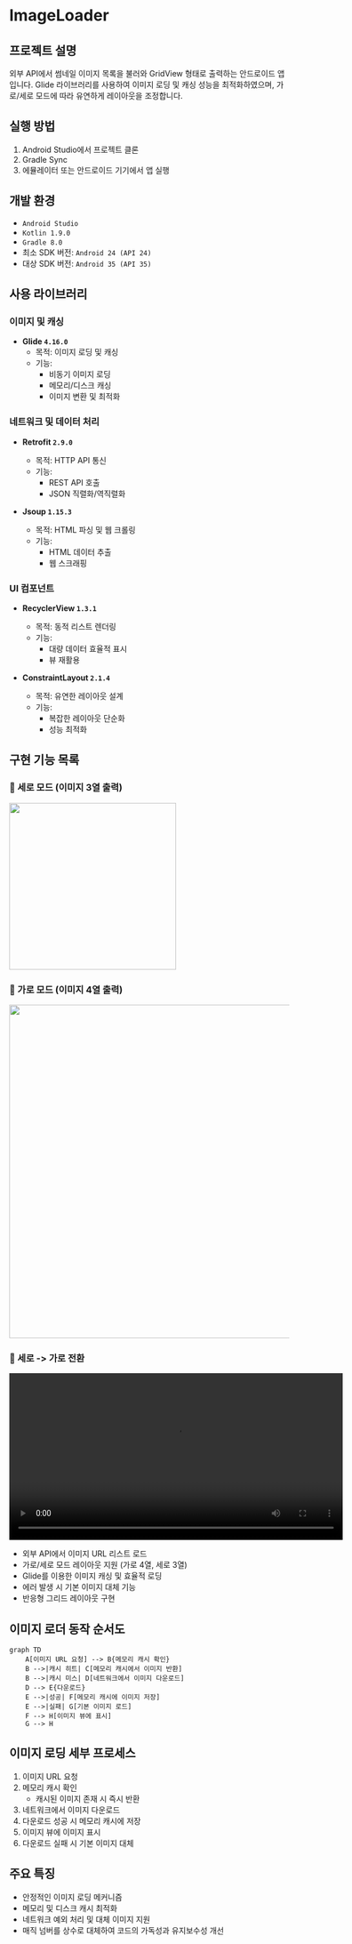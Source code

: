 # ImageLoader

## 프로젝트 설명
외부 API에서 썸네일 이미지 목록을 불러와 GridView 형태로 출력하는 안드로이드 앱입니다. 
Glide 라이브러리를 사용하여 이미지 로딩 및 캐싱 성능을 최적화하였으며, 가로/세로 모드에 따라 유연하게 레이아웃을 조정합니다.


## 실행 방법
1. Android Studio에서 프로젝트 클론
2. Gradle Sync
3. 에뮬레이터 또는 안드로이드 기기에서 앱 실행

## 개발 환경
- `Android Studio`
- `Kotlin 1.9.0`
- `Gradle 8.0`
- 최소 SDK 버전: `Android 24 (API 24)`
- 대상 SDK 버전: `Android 35 (API 35)`


## 사용 라이브러리

### 이미지 및 캐싱
- **Glide `4.16.0`**
    - 목적: 이미지 로딩 및 캐싱
    - 기능:
        - 비동기 이미지 로딩
        - 메모리/디스크 캐싱
        - 이미지 변환 및 최적화

### 네트워크 및 데이터 처리
- **Retrofit `2.9.0`**
    - 목적: HTTP API 통신
    - 기능:
        - REST API 호출
        - JSON 직렬화/역직렬화

- **Jsoup `1.15.3`**
    - 목적: HTML 파싱 및 웹 크롤링
    - 기능:
        - HTML 데이터 추출
        - 웹 스크래핑

### UI 컴포넌트
- **RecyclerView `1.3.1`**
    - 목적: 동적 리스트 렌더링
    - 기능:
        - 대량 데이터 효율적 표시
        - 뷰 재활용

- **ConstraintLayout `2.1.4`**
    - 목적: 유연한 레이아웃 설계
    - 기능:
        - 복잡한 레이아웃 단순화
        - 성능 최적화
      

## 구현 기능 목록
### 🔻 세로 모드 (이미지 3열 출력)

<img src="https://raw.githubusercontent.com/yoondaeng/ImageLoader/7f2df69d0dafe663d2d913cec947f58cad76cc63/Screenshot_20250206_052017.png" width="300" height="auto">

### 🔻 가로 모드 (이미지 4열 출력)

<img src="https://raw.githubusercontent.com/yoondaeng/ImageLoader/7f2df69d0dafe663d2d913cec947f58cad76cc63/Screenshot_20250206_052047.png" width="600" height="auto">

### 🔻 세로 -> 가로 전환
<video src="https://github.com/yoondaeng/ImageLoader/raw/b77ae9bd2667e81b99409d160f07c5e7f41031fa/video.webm" controls width="600">
</video>

- 외부 API에서 이미지 URL 리스트 로드
- 가로/세로 모드 레이아웃 지원 (가로 4열, 세로 3열)
- Glide를 이용한 이미지 캐싱 및 효율적 로딩
- 에러 발생 시 기본 이미지 대체 기능
- 반응형 그리드 레이아웃 구현


## 이미지 로더 동작 순서도 
```mermaid
graph TD
    A[이미지 URL 요청] --> B{메모리 캐시 확인}
    B -->|캐시 히트| C[메모리 캐시에서 이미지 반환]
    B -->|캐시 미스| D[네트워크에서 이미지 다운로드]
    D --> E{다운로드}
    E -->|성공| F[메모리 캐시에 이미지 저장]
    E -->|실패| G[기본 이미지 로드]
    F --> H[이미지 뷰에 표시]
    G --> H
```


## 이미지 로딩 세부 프로세스

1. 이미지 URL 요청
2. 메모리 캐시 확인
   - 캐시된 이미지 존재 시 즉시 반환
3. 네트워크에서 이미지 다운로드
4. 다운로드 성공 시 메모리 캐시에 저장
5. 이미지 뷰에 이미지 표시
6. 다운로드 실패 시 기본 이미지 대체


## 주요 특징
- 안정적인 이미지 로딩 메커니즘
- 메모리 및 디스크 캐시 최적화
- 네트워크 예외 처리 및 대체 이미지 지원
- 매직 넘버를 상수로 대체하여 코드의 가독성과 유지보수성 개선
